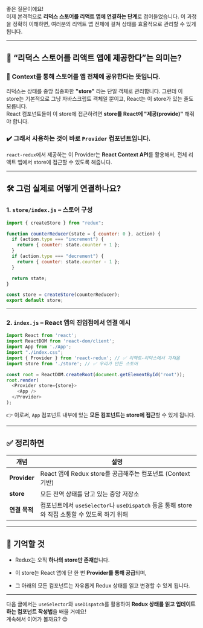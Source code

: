 좋은 질문이에요!  
이제 본격적으로 **리덕스 스토어를 리액트 앱에 연결하는 단계**로 접어들었습니다. 이 과정을 정확히 이해하면, 여러분의 리액트 앱 전체에 걸쳐 상태를 효율적으로 관리할 수 있게 됩니다.

---

## 🧩 “리덕스 스토어를 리액트 앱에 제공한다”는 의미는?

### 🔁 **Context를 통해 스토어를 앱 전체에 공유한다는 뜻입니다.**

리덕스는 상태를 중앙 집중화한 **"store"** 라는 단일 객체로 관리합니다. 그런데 이 store는 기본적으로 그냥 자바스크립트 객체일 뿐이고, React는 이 store가 있는 줄도 모릅니다.  
React 컴포넌트들이 이 store에 접근하려면 **store를 React에 "제공(provide)"** 해줘야 합니다.

### ✔️ 그래서 사용하는 것이 바로 `Provider` 컴포넌트입니다.

`react-redux`에서 제공하는 이 Provider는 **React Context API**를 활용해서, 전체 리액트 앱에서 store에 접근할 수 있도록 해줍니다.

---

## 🛠️ 그럼 실제로 어떻게 연결하나요?

### 1. `store/index.js` – 스토어 구성

```js
import { createStore } from "redux";

function counterReducer(state = { counter: 0 }, action) {
  if (action.type === "increment") {
    return { counter: state.counter + 1 };
  }
  if (action.type === "decrement") {
    return { counter: state.counter - 1 };
  }

  return state;
}

const store = createStore(counterReducer);
export default store;

```

---

### 2. `index.js` – React 앱의 진입점에서 연결 예시

```js
import React from 'react';
import ReactDOM from 'react-dom/client';
import App from './App';
import "./index.css";
import { Provider } from 'react-redux'; // ✅ 리액트-리덕스에서 가져옴
import store from './store'; // ✅ 우리가 만든 스토어

const root = ReactDOM.createRoot(document.getElementById('root'));
root.render(
  <Provider store={store}>
    <App />
  </Provider>
);
```

👉 이로써, `App` 컴포넌트 내부에 있는 **모든 컴포넌트는 store에 접근**할 수 있게 됩니다.

---

## ✅ 정리하면

|개념|설명|
|---|---|
|**Provider**|React 앱에 Redux store를 공급해주는 컴포넌트 (Context 기반)|
|**store**|모든 전역 상태를 담고 있는 중앙 저장소|
|**연결 목적**|컴포넌트에서 `useSelector`나 `useDispatch` 등을 통해 store와 직접 소통할 수 있도록 하기 위해|

---

## 🧠 기억할 것

- Redux는 오직 **하나의 store만 존재**합니다.
    
- 이 store는 React 앱에 단 한 번 **Provider를 통해 공급**되며,
    
- 그 아래의 모든 컴포넌트는 자유롭게 Redux 상태를 읽고 변경할 수 있게 됩니다.
    

---

다음 글에서는 `useSelector`와 `useDispatch`를 활용하여 **Redux 상태를 읽고 업데이트하는 컴포넌트 작성법**을 배울 거예요!  
계속해서 이어가 볼까요? 😊